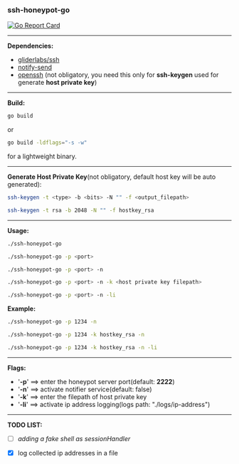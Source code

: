 ### ssh-honeypot-go

[![Go Report Card](https://goreportcard.com/badge/github.com/Ex0dIa-dev/ssh-honeypot-go)](https://goreportcard.com/report/github.com/Ex0dIa-dev/ssh-honeypot-go)
*****

**Dependencies:**

- [gliderlabs/ssh](https://github.com/gliderlabs/ssh)
- [notify-send](https://man.cx/notify-send)
- [openssh](https://www.openssh.com/) (not obligatory, you need this only for **ssh-keygen** used for generate **host private key**)

****

**Build:**

```bash
go build
```

or 

```bash
go build -ldflags="-s -w"
```

for a lightweight binary.

****

**Generate Host Private Key**(not obligatory, default host key will be auto generated):

```bash
ssh-keygen -t <type> -b <bits> -N "" -f <output_filepath>
```

```bash
ssh-keygen -t rsa -b 2048 -N "" -f hostkey_rsa
```

****

**Usage:**

```bash
./ssh-honeypot-go
```

```bash
./ssh-honeypot-go -p <port>
```

```bash
./ssh-honeypot-go -p <port> -n
```

```bash
./ssh-honeypot-go -p <port> -n -k <host private key filepath>
```

```bash
./ssh-honeypot-go -p <port> -n -li
```

**Example:**

```bash
./ssh-honeypot-go -p 1234 -n
```

```bash
./ssh-honeypot-go -p 1234 -k hostkey_rsa -n
```

```bash
./ssh-honeypot-go -p 1234 -k hostkey_rsa -n -li
```



****

**Flags:**

- '**-p**' ==> enter the honeypot server port(default: **2222**)
- '**-n**' ==> activate notifier service(default: false)
- '**-k**' ==> enter the filepath of host private key
- '**-li**' ==> activate ip address logging(logs path: "./logs/ip-address")

****

**TODO LIST:**

- [ ] *adding a fake shell as sessionHandler*
- [x] log collected ip addresses in a file

